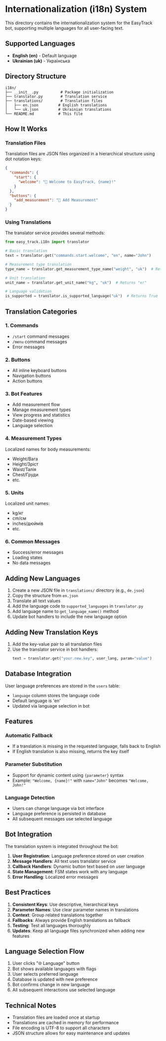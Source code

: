# Internationalization (i18n) System

This directory contains the internationalization system for the EasyTrack bot, supporting multiple languages for all user-facing text.

## Supported Languages

- **English (en)** - Default language
- **Ukrainian (uk)** - Українська

## Directory Structure

```
i18n/
├── __init__.py          # Package initialization
├── translator.py        # Translation service
├── translations/        # Translation files
│   ├── en.json         # English translations
│   └── uk.json         # Ukrainian translations
└── README.md           # This file
```

## How It Works

### Translation Files

Translation files are JSON files organized in a hierarchical structure using dot notation keys:

```json
{
  "commands": {
    "start": {
      "welcome": "👋 Welcome to EasyTrack, {name}!"
    }
  },
  "buttons": {
    "add_measurement": "📝 Add Measurement"
  }
}
```

### Using Translations

The translator service provides several methods:

```python
from easy_track.i18n import translator

# Basic translation
text = translator.get("commands.start.welcome", "en", name="John")

# Measurement type translation
type_name = translator.get_measurement_type_name("weight", "uk")  # Returns "Вага"

# Unit translation
unit_name = translator.get_unit_name("kg", "uk")  # Returns "кг"

# Language validation
is_supported = translator.is_supported_language("uk")  # Returns True
```

## Translation Categories

### 1. Commands
- `/start` command messages
- `/menu` command messages
- Error messages

### 2. Buttons
- All inline keyboard buttons
- Navigation buttons
- Action buttons

### 3. Bot Features
- Add measurement flow
- Manage measurement types
- View progress and statistics
- Date-based viewing
- Language selection

### 4. Measurement Types
Localized names for body measurements:
- Weight/Вага
- Height/Зріст
- Waist/Талія
- Chest/Груди
- etc.

### 5. Units
Localized unit names:
- kg/кг
- cm/см
- inches/дюймів
- etc.

### 6. Common Messages
- Success/error messages
- Loading states
- No data messages

## Adding New Languages

1. Create a new JSON file in `translations/` directory (e.g., `de.json`)
2. Copy the structure from `en.json`
3. Translate all text values
4. Add the language code to `supported_languages` in `translator.py`
5. Add language name to `get_language_name()` method
6. Update bot handlers to include the new language option

## Adding New Translation Keys

1. Add the key-value pair to all translation files
2. Use the translator service in bot handlers:
   ```python
   text = translator.get("your.new.key", user_lang, param="value")
   ```

## Database Integration

User language preferences are stored in the `users` table:
- `language` column stores the language code
- Default language is 'en'
- Updated via language selection in bot

## Features

### Automatic Fallback
- If a translation is missing in the requested language, falls back to English
- If English translation is also missing, returns the key itself

### Parameter Substitution
- Support for dynamic content using `{parameter}` syntax
- Example: `"Welcome, {name}!"` with `name="John"` becomes `"Welcome, John!"`

### Language Detection
- Users can change language via bot interface
- Language preference is persisted in database
- All subsequent messages use selected language

## Bot Integration

The translation system is integrated throughout the bot:

1. **User Registration**: Language preference stored on user creation
2. **Message Handlers**: All text uses translator service
3. **Callback Handlers**: Dynamic button text based on user language
4. **State Management**: FSM states work with any language
5. **Error Handling**: Localized error messages

## Best Practices

1. **Consistent Keys**: Use descriptive, hierarchical keys
2. **Parameter Names**: Use clear parameter names in translations
3. **Context**: Group related translations together
4. **Fallbacks**: Always provide English translations as fallback
5. **Testing**: Test all languages thoroughly
6. **Updates**: Keep all language files synchronized when adding new features

## Language Selection Flow

1. User clicks "🌐 Language" button
2. Bot shows available languages with flags
3. User selects preferred language
4. Database is updated with new preference
5. Bot confirms change in new language
6. All subsequent interactions use selected language

## Technical Notes

- Translation files are loaded once at startup
- Translations are cached in memory for performance
- File encoding is UTF-8 to support all characters
- JSON structure allows for easy maintenance and updates
